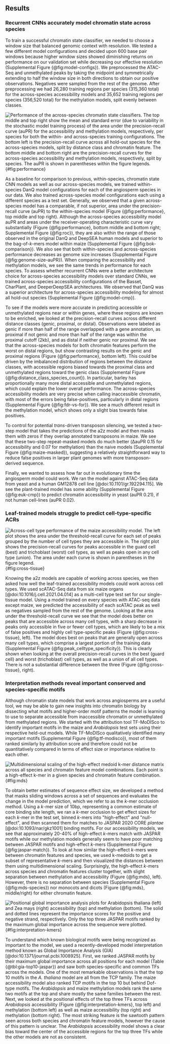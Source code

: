 ## Results

### Recurrent CNNs accurately model chromatin state across species

To train a successful chromatin state classifier, we needed to choose a window size that balanced genomic context with resolution.
We tested a few different model configurations and decided upon 600 base pair windows because higher window sizes showed diminishing returns on performance on our validation set while decreasing our effective resolution (Supplemental Figure {@fig:model-configs}).
We preprocessed the ATAC-Seq and unmethylated peaks by taking the midpoint and symmetrically extending to half the window size in both directions to obtain our positive observations.
Negatives were sampled from the rest of the genome.
After preprocessing we had 26,280 training regions per species (315,360 total) for the across-species accessibility models and 35,652 training regions per species (356,520 total) for the methylation models, split evenly between classes.

![Performance of the across-species chromatin state classifiers.
The top middle and top right show the mean and standard error (due to variability in the stochastic model training process) of the area under the precision-recall curve (auPR) for the accessibility and methylation models, respectively, per species for both the within- and across-species training configurations.
The bottom left is the precision-recall curve across all hold-out species for the across-species models, split by distance class and chromatin feature.
The bottom middle and bottom right are the precision-recall curves for the across-species accessibility and methylation models, respectively, split by species.
The auPR is shown in parentheses within the figure legends.](images/fig1.png){#fig:performance}

As a baseline for comparison to previous, within-species, chromatin state CNN models as well as our across-species models, we trained within-species DanQ model configurations for each of the angiosperm species in our data.
We also trained across-species model configurations each using a different species as a test set.
Generally, we observed that a given across-species model has a comparable, if not superior, area under the precision-recall curve (auPR) to the within-species model (Figure {@fig:performance}, top middle and top right).
Although the across-species accessibility model auPR and areas under the receiver-operating characteristic curve vary substantially (Figure {@fig:performance}, bottom middle and bottom right; Supplemental Figure {@fig:roc}), they are also within the range of those observed in the original DanQ and DeepSEA human models and superior to the bag-of-_k_-mers model within maize (Supplemental Figure {@fig:bok-comparison}).
We also see that both within-species and across-species performance decreases as genome size increases (Supplemental Figure {@fig:genome-size-auPR}).
When comparing the accessibility and methylation models, we see the same trends in performance for each species.
To assess whether recurrent CNNs were a better architecture choice for across-species accessibility models over standard CNNs, we trained across-species accessibility configurations of the Basset, CharPlant, and DeeperDeepSEA architectures.
We observed that DanQ was a superior architecture for across-species accessibility modeling for almost all hold-out species (Supplemental Figure {@fig:model-cmp}).

To see if the models were more accurate in predicting accessible or unmethylated regions near or within genes, where these regions are known to be enriched, we looked at the precision-recall curves across different distance classes (genic, proximal, or distal).
Observations were labeled as genic if more than half of the range overlapped with a gene annotation, as proximal if not genic and more than half of the range was within the proximal cutoff (2kb), and as distal if neither genic nor proximal.
We see that the across-species models for both chromatin features perform the worst on distal regions, but show contrasting results on the genic and proximal regions (Figure {@fig:performance}, bottom left).
This could be driven by the imbalanced distribution of regions between the distance classes, with accessible regions biased towards the proximal class and unmethylated regions toward the genic class (Supplemental Figure {@fig:distance_class_species_count}).
In particular, barley has proportionally many more distal accessible and unmethylated regions, which could explain the lower overall performance.
The across-species accessibility models are very precise when calling inaccessible chromatin, with most of the errors being false-positives, particularly in distal regions (Supplemental Figure {@fig:fdr-vs-for}).
We see a much different result in the methylation model, which shows only a slight bias towards false positives.

To control for potential _trans_-driven transposon silencing, we tested a two-step model that takes the predictions of the a2z model and then masks them with zeros if they overlap annotated transposons in maize.
We see that these two-step repeat-masked models do much better (ΔauPR 0.15 for accessibility and 0.07 for methylation) than the naive models (Supplemental Figure {@fig:maize-masked}), suggesting a relatively straightforward way to reduce false positives in larger plant genomes with more transposon-derived sequence.

Finally, we wanted to assess how far out in evolutionary time the angiosperm model could work.
We ran the model against ATAC-Seq data from yeast and a human GM12878 cell line [@doi:10.1101/gr.192294.115].
We see the plant-trained model has some ability (Supplemental Figure {@fig:euk-cmp}) to predict chromatin accessibility in yeast (auPR 0.21), if not human cell-lines (auPR 0.02).

### Leaf-trained models struggle to predict cell-type-specific ACRs

![Across-cell type performance of the maize accessibility model.
The left plot shows the area under the threshold-recall curve for each set of peaks grouped by the number of cell types they are accessible in.
The right plot shows the precision-recall curves for peaks accessible in the guard cell (best) and trichoblast (worst) cell types, as well as peaks open in any cell type (union).
The area under each curve is shown in parentheses in the figure legend.](images/fig2.png){#fig:cross-tissue}

Knowing the a2z models are capable of working across species, we then asked how well the leaf-trained accessibility models could work across cell types.
We used scATAC-Seq data from six maize organs [@doi:10.1016/j.cell.2021.04.014] as a multi-cell type test set for our single-tissue model.
Using a model trained on every species with ATAC-seq data except maize, we predicted the accessibility of each scATAC peak as well as negatives sampled from the rest of the genome.
Looking at the area under the threshold-recall curve we see that the model does better on peaks that are accessible across many cell types, with a sharp decrease in peaks only accessible in five or fewer cell types, which are likely to be a mix of false positives and highly cell type-specific peaks (Figure {@fig:cross-tissue}, left).
The model does best on peaks that are generally open across many cell types, which comprise a largest portion of the training data (Supplemental Figure {@fig:peak_celltype_specificity}).
This is clearly shown when looking at the overall precision-recall curves in the best (guard cell) and worst (trichoblast) cell types, as well as a union of all cell types.
There is not a substantial difference between the three (Figure {@fig:cross-tissue}, right).

### Interpretation methods reveal important conserved and species-specific motifs

Although chromatin state models that work across angiosperms are a useful tool, we may be able to gain new insights into chromatin biology by dissecting what motifs and higher-order motif patterns the model is learning to use to separate accessible from inaccessible chromatin or unmethylated from methylated regions.
We started with the attribution tool TF-MoDISco to identify important motifs in the maize and _Arabidopsis_ test sets using their respective held-out models.
While TF-MoDISco qualitatively identified many important motifs (Supplemental Figure {@fig:tf-modisco}), most of them ranked similarly by attribution score and therefore could not be quantitatively compared in terms of effect size or importance relative to each other.

![Multidimensional scaling of the high-effect medoid _k_-mer distance matrix across all species and chromatin feature model combinations.
Each point is a high-effect _k_-mer in a given species and chromatin feature combination.](images/fig3.png){#fig:mds}

To obtain better estimates of sequence effect size, we developed a method that masks sliding windows across a set of sequences and evaluates the change in the model prediction, which we refer to as the _k_-mer occlusion method.
Using a _k_-mer size of 10bp, representing a common estimate of core binding site length, we ran a _k_-mer occlusion to get effect sizes for each _k_-mer in the test set, binned _k_-mers into "high-effect" and "null-effect", and then scanned them for matches to JASPAR 2020 CORE _plantae_ [@doi:10.1093/nar/gkz1001] binding motifs.
For our accessibility models, we see that approximately 20-40% of high-effect _k_-mers match with JASPAR motifs while our methylation models generally seem to have poor matching between JASPAR motifs and high-effect _k_-mers (Supplemental Figure {@fig:jaspar-match}).
To look at how similar the high-effect _k_-mers were between chromatin features and species, we used k-medoids to get a subset of representative _k_-mers and then visualized the distances between them using multidimensional scaling.
Surprisingly, the high-effect _k_-mers across species and chromatin features cluster together, with slight separation between methylation and accessibility (Figure {@fig:mds}, left).
However, there is no separation between species (Supplemental Figure {@fig:mds-species}) nor monocots and dicots (Figure {@fig:mds}, middle/right) for either chromatin feature.

![Positional global importance analysis plots for _Arabidopsis thaliana_ (left) and _Zea mays_ (right) accessibility (top) and methylation (bottom).
The solid and dotted lines represent the importance scores for the positive and negative strand, respectively.
Only the top three JASPAR motifs ranked by the maximum global importance across the sequence were plotted.](images/fig4.png){#fig:interpretation-kmers}

To understand which known biological motifs were being recognized as important to the model, we used a recently-developed model interpretation method known as Global Importance Analysis (GIA) [@doi:10.1371/journal.pcbi.1008925].
First, we ranked JASPAR motifs by their maximum global importance across all positions for each model (Table {@tbl:gia-top10-jaspar}) and saw both species-specific and common TFs across the models.
One of the most remarkable observations is that the top 10 motifs in the _A. thaliana_ model are all from the TCP family.
The maize accessibility model also ranked TCP motifs in the top 10 but behind Dof-type motifs.
The _Arabidopsis_ and maize methylation models rank the same two motifs at the top and share mostly the same families between the rest.
Next, we looked at the positional effects of the top three TFs across _Arabidopsis_ accessibility (Figure {@fig:interpretation-kmers}, top left) and methylation (bottom left) as well as maize accessibility (top right) and methylation (bottom right).
The most striking feature is the sawtooth pattern seen across both species and chromatin feature models, however the cause of this pattern is unclear.
The _Arabidopsis_ accessibility model shows a clear bias toward the center of the accessible regions for the top three TFs while the other models are not as consistent.
